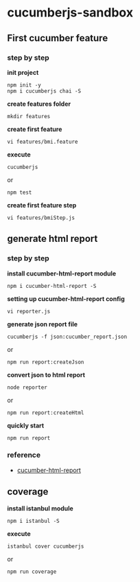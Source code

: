 # cucumberjs-sandbox

## First cucumber feature

### step by step

**init project**

```
npm init -y
npm i cucumberjs chai -S
```

**create features folder**

`mkdir features`

**create first feature**

`vi features/bmi.feature`

**execute**

`cucumberjs`

or

`npm test`

**create first feature step**

`vi features/bmiStep.js`

## generate html report

### step by step

**install cucumber-html-report module**

`npm i cucumber-html-report -S`

**setting up cucumber-html-report config**

`vi reporter.js`

**generate json report file**

`cucumberjs -f json:cucumber_report.json`

or

`npm run report:createJson`

**convert json to html report**

`node reporter`

or

`npm run report:createHtml`

**quickly start**

`npm run report`

### reference

* [cucumber-html-report](https://www.npmjs.com/package/cucumber-html-report)

## coverage

**install istanbul module**

`npm i istanbul -S`

**execute**

`istanbul cover cucumberjs`

or

`npm run coverage`
